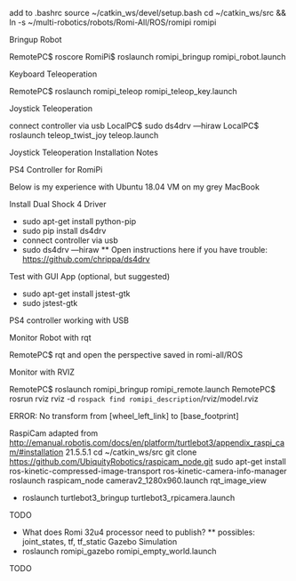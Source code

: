 add to .bashrc
source ~/catkin_ws/devel/setup.bash
cd ~/catkin_ws/src && ln -s ~/multi-robotics/robots/Romi-All/ROS/romipi romipi

Bringup Robot

RemotePC$ roscore
RomiPi$ roslaunch romipi_bringup romipi_robot.launch

Keyboard Teleoperation

RemotePC$ roslaunch romipi_teleop romipi_teleop_key.launch

Joystick Teleoperation

connect controller via usb 
LocalPC$ sudo ds4drv —hiraw
LocalPC$ roslaunch teleop_twist_joy teleop.launch

Joystick Teleoperation Installation Notes

PS4 Controller for RomiPi

Below is my experience with
Ubuntu 18.04 VM on my grey MacBook

Install Dual Shock 4 Driver
* sudo apt-get install python-pip
* sudo pip install ds4drv
* connect controller via usb
* sudo ds4drv —hiraw
** Open instructions here if you have trouble: https://github.com/chrippa/ds4drv

Test with GUI App (optional, but suggested)
* sudo apt-get install jstest-gtk
* sudo jstest-gtk

PS4 controller working with USB

Monitor Robot with rqt
 
RemotePC$ rqt
and open the perspective saved in romi-all/ROS

Monitor with RVIZ

RemotePC$ roslaunch romipi_bringup romipi_remote.launch
RemotePC$ rosrun rviz rviz -d `rospack find romipi_description`/rviz/model.rviz

ERROR: No transform from [wheel_left_link] to [base_footprint]

RaspiCam
adapted from http://emanual.robotis.com/docs/en/platform/turtlebot3/appendix_raspi_cam/#installation 21.5.5.1
cd ~/catkin_ws/src
git clone https://github.com/UbiquityRobotics/raspicam_node.git
sudo apt-get install ros-kinetic-compressed-image-transport ros-kinetic-camera-info-manager
roslaunch raspicam_node camerav2_1280x960.launch
rqt_image_view
* roslaunch turtlebot3_bringup turtlebot3_rpicamera.launch

TODO
* What does Romi 32u4 processor need to publish?
** possibles: joint_states, tf, tf_static
Gazebo Simulation
* roslaunch romipi_gazebo romipi_empty_world.launch

TODO

